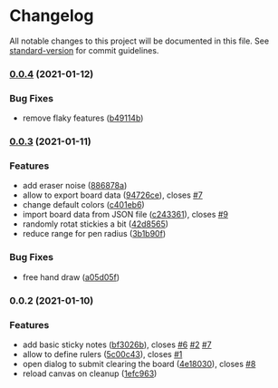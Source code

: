 # Changelog

All notable changes to this project will be documented in this file. See [standard-version](https://github.com/conventional-changelog/standard-version) for commit guidelines.

### [0.0.4](https://github.com/d-koppenhagen/retro-board/compare/v0.0.3...v0.0.4) (2021-01-12)


### Bug Fixes

* remove flaky features ([b49114b](https://github.com/d-koppenhagen/retro-board/commit/b49114b9c54fafc09c68f098b81843e1b272dd15))

### [0.0.3](https://github.com/d-koppenhagen/retro-board/compare/v0.0.2...v0.0.3) (2021-01-11)


### Features

* add eraser noise ([886878a](https://github.com/d-koppenhagen/retro-board/commit/886878ab5715bf7d090e89c3341e881174c9f614))
* allow to export board data ([94726ce](https://github.com/d-koppenhagen/retro-board/commit/94726cee224781c9adba47dea04daf01cd968121)), closes [#7](https://github.com/d-koppenhagen/retro-board/issues/7)
* change default colors ([c401eb6](https://github.com/d-koppenhagen/retro-board/commit/c401eb69bbd42b6470fe4bd244cf0ac5a5b23c26))
* import board data from JSON file ([c243361](https://github.com/d-koppenhagen/retro-board/commit/c243361c6e3ba8282166185b72e34b0051c2ec63)), closes [#9](https://github.com/d-koppenhagen/retro-board/issues/9)
* randomly rotat stickies a bit ([42d8565](https://github.com/d-koppenhagen/retro-board/commit/42d85657eb9a43669dd594f8bf7fc0ee86025035))
* reduce range for pen radius ([3b1b90f](https://github.com/d-koppenhagen/retro-board/commit/3b1b90f446e3f3f4bf570ff318c1bd3b06e5f7cb))


### Bug Fixes

* free hand draw ([a05d05f](https://github.com/d-koppenhagen/retro-board/commit/a05d05fe63c8d8361558cdf9e7999fda20a3fdea))

### 0.0.2 (2021-01-10)


### Features

* add basic sticky notes ([bf3026b](https://github.com/d-koppenhagen/retro-board/commit/bf3026bffbc0f0b5f06e983b9c3eeb49d2f10964)), closes [#6](https://github.com/d-koppenhagen/retro-board/issues/6) [#2](https://github.com/d-koppenhagen/retro-board/issues/2) [#7](https://github.com/d-koppenhagen/retro-board/issues/7)
* allow to define rulers ([5c00c43](https://github.com/d-koppenhagen/retro-board/commit/5c00c4397885ab6e61d0735da1645da29a166174)), closes [#1](https://github.com/d-koppenhagen/retro-board/issues/1)
* open dialog to submit clearing the board ([4e18030](https://github.com/d-koppenhagen/retro-board/commit/4e1803082862f3ac99553ebbd23ab7b73eee0b21)), closes [#8](https://github.com/d-koppenhagen/retro-board/issues/8)
* reload canvas on cleanup ([1efc963](https://github.com/d-koppenhagen/retro-board/commit/1efc9632ab2d29a4e669fc5e1554fc00061bac39))
